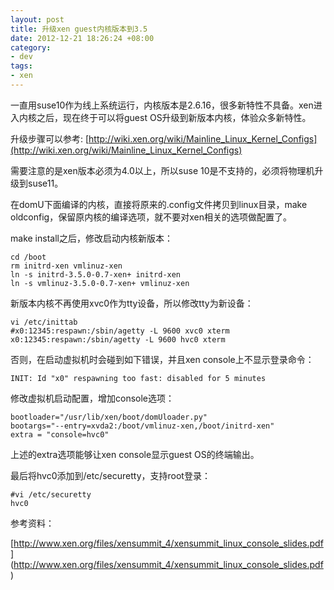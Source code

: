 ```yaml
--- 
layout: post
title: 升级xen guest内核版本到3.5
date: 2012-12-21 18:26:24 +08:00
category:
- dev
tags:
- xen 
---
```


一直用suse10作为线上系统运行，内核版本是2.6.16，很多新特性不具备。xen进入内核之后，现在终于可以将guest OS升级到新版本内核，体验众多新特性。

升级步骤可以参考: [http://wiki.xen.org/wiki/Mainline_Linux_Kernel_Configs](http://wiki.xen.org/wiki/Mainline_Linux_Kernel_Configs)

需要注意的是xen版本必须为4.0以上，所以suse 10是不支持的，必须将物理机升级到suse11。

在domU下面编译的内核，直接将原来的.config文件拷贝到linux目录，make oldconfig，保留原内核的编译选项，就不要对xen相关的选项做配置了。

make install之后，修改启动内核新版本：

    cd /boot
    rm initrd-xen vmlinuz-xen
    ln -s initrd-3.5.0-0.7-xen+ initrd-xen
    ln -s vmlinuz-3.5.0-0.7-xen+ vmlinuz-xen

新版本内核不再使用xvc0作为tty设备，所以修改tty为新设备：

    vi /etc/inittab
    #x0:12345:respawn:/sbin/agetty -L 9600 xvc0 xterm
    x0:12345:respawn:/sbin/agetty -L 9600 hvc0 xterm

否则，在启动虚拟机时会碰到如下错误，并且xen console上不显示登录命令：

    INIT: Id "x0" respawning too fast: disabled for 5 minutes

修改虚拟机启动配置，增加console选项：

    bootloader="/usr/lib/xen/boot/domUloader.py"
    bootargs="--entry=xvda2:/boot/vmlinuz-xen,/boot/initrd-xen"
    extra = "console=hvc0"

上述的extra选项能够让xen console显示guest OS的终端输出。

最后将hvc0添加到/etc/securetty，支持root登录：

    #vi /etc/securetty
    hvc0

参考资料：

[http://www.xen.org/files/xensummit_4/xensummit_linux_console_slides.pdf] (http://www.xen.org/files/xensummit_4/xensummit_linux_console_slides.pdf) 


